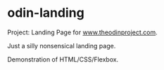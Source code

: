 # odin-landing
Project: Landing Page for www.theodinproject.com.

Just a silly nonsensical landing page.

Demonstration of HTML/CSS/Flexbox.
